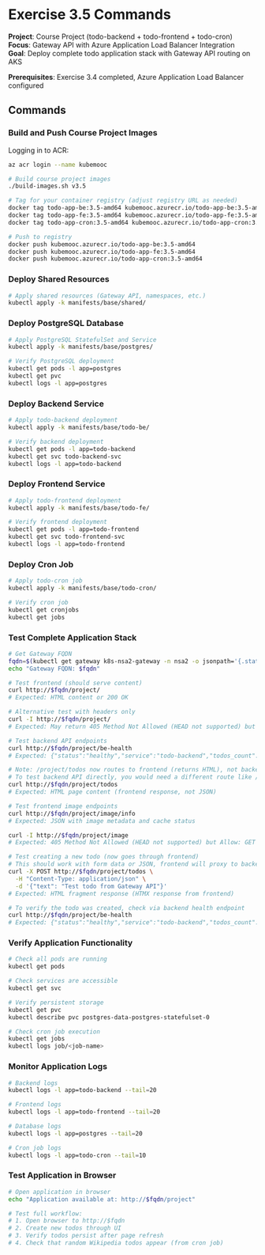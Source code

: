 # Exercise 3.5 Commands

**Project**: Course Project (todo-backend + todo-frontend + todo-cron)  
**Focus**: Gateway API with Azure Application Load Balancer Integration  
**Goal**: Deploy complete todo application stack with Gateway API routing on AKS

**Prerequisites**: Exercise 3.4 completed, Azure Application Load Balancer configured

## Commands

### Build and Push Course Project Images
Logging in to ACR:
```bash
az acr login --name kubemooc
```

```bash
# Build course project images
./build-images.sh v3.5

# Tag for your container registry (adjust registry URL as needed)
docker tag todo-app-be:3.5-amd64 kubemooc.azurecr.io/todo-app-be:3.5-amd64
docker tag todo-app-fe:3.5-amd64 kubemooc.azurecr.io/todo-app-fe:3.5-amd64
docker tag todo-app-cron:3.5-amd64 kubemooc.azurecr.io/todo-app-cron:3.5-amd64

# Push to registry
docker push kubemooc.azurecr.io/todo-app-be:3.5-amd64
docker push kubemooc.azurecr.io/todo-app-fe:3.5-amd64
docker push kubemooc.azurecr.io/todo-app-cron:3.5-amd64
```

### Deploy Shared Resources
```bash
# Apply shared resources (Gateway API, namespaces, etc.)
kubectl apply -k manifests/base/shared/
```

### Deploy PostgreSQL Database
```bash
# Apply PostgreSQL StatefulSet and Service
kubectl apply -k manifests/base/postgres/

# Verify PostgreSQL deployment
kubectl get pods -l app=postgres
kubectl get pvc
kubectl logs -l app=postgres
```

### Deploy Backend Service
```bash
# Apply todo-backend deployment
kubectl apply -k manifests/base/todo-be/

# Verify backend deployment
kubectl get pods -l app=todo-backend
kubectl get svc todo-backend-svc
kubectl logs -l app=todo-backend
```

### Deploy Frontend Service
```bash
# Apply todo-frontend deployment
kubectl apply -k manifests/base/todo-fe/

# Verify frontend deployment
kubectl get pods -l app=todo-frontend
kubectl get svc todo-frontend-svc
kubectl logs -l app=todo-frontend
```

### Deploy Cron Job
```bash
# Apply todo-cron job
kubectl apply -k manifests/base/todo-cron/

# Verify cron job
kubectl get cronjobs
kubectl get jobs
```

### Test Complete Application Stack
```bash
# Get Gateway FQDN
fqdn=$(kubectl get gateway k8s-nsa2-gateway -n nsa2 -o jsonpath='{.status.addresses[0].value}')
echo "Gateway FQDN: $fqdn"

# Test frontend (should serve content)
curl http://$fqdn/project/
# Expected: HTML content or 200 OK

# Alternative test with headers only
curl -I http://$fqdn/project/
# Expected: May return 405 Method Not Allowed (HEAD not supported) but proves routing works

# Test backend API endpoints
curl http://$fqdn/project/be-health
# Expected: {"status":"healthy","service":"todo-backend","todos_count":X}

# Note: /project/todos now routes to frontend (returns HTML), not backend JSON
# To test backend API directly, you would need a different route like /project/api/todos
curl http://$fqdn/project/todos
# Expected: HTML page content (frontend response, not JSON)

# Test frontend image endpoints  
curl http://$fqdn/project/image/info
# Expected: JSON with image metadata and cache status

curl -I http://$fqdn/project/image
# Expected: 405 Method Not Allowed (HEAD not supported) but Allow: GET header present

# Test creating a new todo (now goes through frontend)
# This should work with form data or JSON, frontend will proxy to backend
curl -X POST http://$fqdn/project/todos \
  -H "Content-Type: application/json" \
  -d '{"text": "Test todo from Gateway API"}'
# Expected: HTML fragment response (HTMX response from frontend)

# To verify the todo was created, check via backend health endpoint
curl http://$fqdn/project/be-health
# Expected: {"status":"healthy","service":"todo-backend","todos_count":X} (count increased)
```

### Verify Application Functionality
```bash
# Check all pods are running
kubectl get pods

# Check services are accessible
kubectl get svc

# Verify persistent storage
kubectl get pvc
kubectl describe pvc postgres-data-postgres-statefulset-0

# Check cron job execution
kubectl get jobs
kubectl logs job/<job-name>
```

### Monitor Application Logs
```bash
# Backend logs
kubectl logs -l app=todo-backend --tail=20

# Frontend logs
kubectl logs -l app=todo-frontend --tail=20

# Database logs
kubectl logs -l app=postgres --tail=20

# Cron job logs
kubectl logs -l app=todo-cron --tail=10
```

### Test Application in Browser
```bash
# Open application in browser
echo "Application available at: http://$fqdn/project"

# Test full workflow:
# 1. Open browser to http://$fqdn
# 2. Create new todos through UI
# 3. Verify todos persist after page refresh
# 4. Check that random Wikipedia todos appear (from cron job)
```
